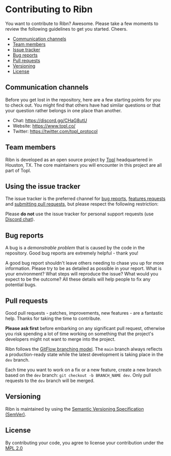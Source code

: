 # Contributing to Ribn

You want to contribute to Ribn? Awesome. Please take a few moments to
review the following guidelines to get you started. Cheers.

* [Communication channels](#communication)
* [Team members](#team)
* [Issue tracker](#issues)
* [Bug reports](#bugs)
* [Pull requests](#pull-requests)
* [Versioning](#versioning)
* [License](#license)

<a name="communication"></a>
## Communication channels

Before you get lost in the repository, here are a few starting points
for you to check out. You might find that others have had similar
questions or that your question rather belongs in one place than another.

* Chat: https://discord.gg/CHaG8utU
* Website: https://www.topl.co/
* Twitter: https://twitter.com/topl_protocol


<a name="team"></a>
## Team members

Ribn is developed as an open source project by [Topl](https://www.topl.co/)
headquartered in Houston, TX. The core maintainers you will encounter in this project
are all part of Topl.

<a name="issues"></a>
## Using the issue tracker

The issue tracker is the preferred channel for [bug reports](#bugs),
[features requests](#features) and [submitting pull
requests](#pull-requests), but please respect the following restriction:

Please **do not** use the issue tracker for personal support requests (use [Discord chat](https://discord.gg/CHaG8utU)).

<a name="bugs"></a>
## Bug reports

A bug is a _demonstrable problem_ that is caused by the code in the repository.
Good bug reports are extremely helpful - thank you!

A good bug report shouldn't leave others needing to chase you up for more
information. Please try to be as detailed as possible in your report. What is
your environment? What steps will reproduce the issue? What would you expect to
be the outcome? All these details will help people to fix any potential bugs.

<a name="pull-requests"></a>
## Pull requests

Good pull requests - patches, improvements, new features - are a fantastic
help. Thanks for taking the time to contribute.

**Please ask first** before embarking on any significant pull request,
otherwise you risk spending a lot of time working on something that the
project's developers might not want to merge into the project.

Ribn follows the [GitFlow branching model](http://nvie.com/posts/a-successful-git-branching-model). The ```main``` branch always reflects a production-ready state while the latest development is taking place in the ```dev``` branch.

Each time you want to work on a fix or a new feature, create a new branch based on the ```dev``` branch: ```git checkout -b BRANCH_NAME dev```. Only pull requests to the ```dev``` branch will be merged.

## Versioning

Ribn is maintained by using the [Semantic Versioning Specification (SemVer)](http://semver.org).

<a name="license"></a>
## License

By contributing your code, you agree to license your contribution under the [MPL 2.0](LICENSE)